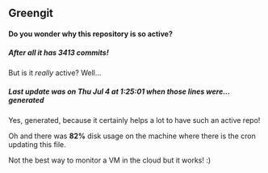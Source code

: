 ## Greengit

#### Do you wonder why this repository is so active?

##### After all it has 3413 commits!

But is it *really* active? Well...

##### Last update was on Thu Jul 4 at 1:25:01 when those lines were... generated

Yes, generated, because it certainly helps a lot to have such an active repo!

Oh and there was **82%** disk usage on the machine
where there is the cron updating this file.

Not the best way to monitor a VM in the cloud but it works! :)
